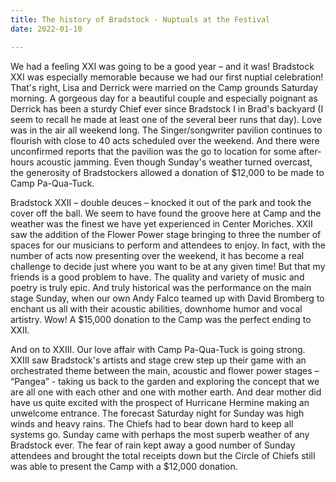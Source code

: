 ```yaml
---
title: The history of Bradstock - Nuptuals at the Festival
date: 2022-01-10

---
```



We had a feeling XXI was going to be a good year – and it was! Bradstock XXI was especially memorable because we had our first nuptial celebration!  That's right, Lisa and Derrick were married on the Camp grounds Saturday morning. A gorgeous day for a beautiful couple and especially poignant as Derrick has been a sturdy Chief ever since Bradstock I  in Brad's backyard (I seem to recall he made at least one of the several beer runs that day). Love was in the air all weekend long. The Singer/songwriter pavilion continues to flourish with close to 40 acts scheduled over the weekend. And there were unconfirmed reports that the pavilion was the go to location for some after-hours acoustic jamming. Even though Sunday's weather turned overcast, the generosity of Bradstockers allowed a donation of $12,000 to be made to Camp Pa-Qua-Tuck.


Bradstock XXII – double deuces – knocked it out of the park and took the cover off the ball. We seem to have found the groove here at Camp and the weather was the finest we have yet experienced in Center Moriches. XXII  saw the addition of the Flower Power stage bringing to three the number of spaces for our musicians to perform and attendees to enjoy.  In fact, with the number of acts now presenting over the weekend, it has become a real challenge to decide just where you want to be at any given time!  But that my friends is a good problem to have. The quality and variety of music and poetry is truly epic. And truly historical was the performance on the main stage Sunday,  when our own Andy Falco teamed up with David Bromberg to enchant us all with their acoustic abilities, downhome humor and vocal artistry. Wow! A $15,000 donation to the Camp was the perfect ending to XXII.


And on to XXIII. Our love affair with Camp Pa-Qua-Tuck is going strong. XXIII saw Bradstock's artists and stage crew step up their game with an orchestrated theme between the main, acoustic and flower power stages – “Pangea” - taking us back to the garden and exploring the concept that we are all one with each other and one with mother earth. And dear mother did have us quite excited with the prospect of Hurricane Hermine making an unwelcome entrance.  The forecast Saturday night for Sunday was high winds and heavy rains.   The Chiefs had to bear down hard to keep all systems go.  Sunday came with perhaps the most superb weather of any Bradstock ever. The fear of rain kept away a good number of Sunday attendees and brought the total receipts down but the Circle of Chiefs still was able to present the Camp with a $12,000 donation.
